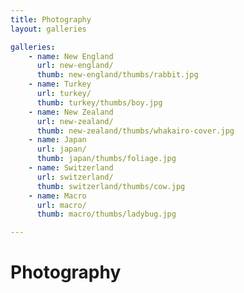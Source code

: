 ```yaml
---
title: Photography
layout: galleries

galleries:
    - name: New England
      url: new-england/
      thumb: new-england/thumbs/rabbit.jpg
    - name: Turkey
      url: turkey/
      thumb: turkey/thumbs/boy.jpg
    - name: New Zealand
      url: new-zealand/
      thumb: new-zealand/thumbs/whakairo-cover.jpg
    - name: Japan
      url: japan/
      thumb: japan/thumbs/foliage.jpg
    - name: Switzerland
      url: switzerland/
      thumb: switzerland/thumbs/cow.jpg
    - name: Macro
      url: macro/
      thumb: macro/thumbs/ladybug.jpg

---
```


# Photography
